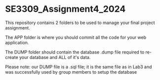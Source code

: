 # SE3309_Assignment4_2024

This repository contains 2 folders to be used to manage your final project assignment.

The APP folder is where you should commit all the code for your web application.

The DUMP folder should contain the database .dump file required to re-create your database and ALL of it's data.

Please note: our DUMP file is a .sql file; it is the same file as in Lab3 and was successfully used by group members to setup the database
